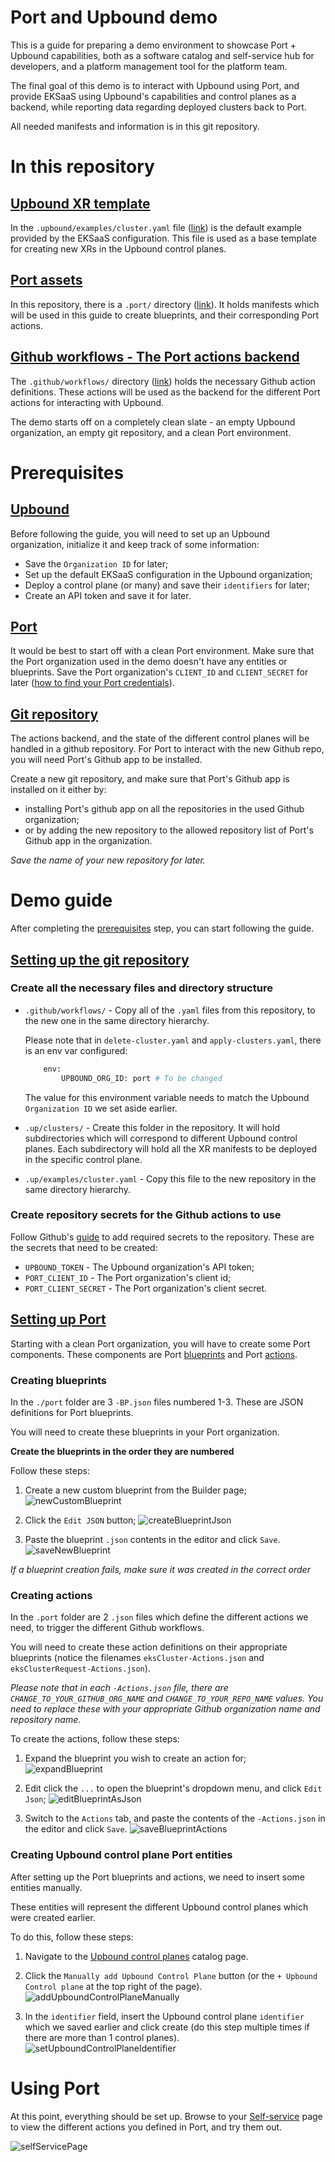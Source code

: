 # Port and Upbound demo
This is a guide for preparing a demo environment to showcase Port + Upbound capabilities, both as a software catalog and self-service hub for developers, and a platform management tool for the platform team.

The final goal of this demo is to interact with Upbound using Port, and provide EKSaaS using Upbound's capabilities and control planes as a backend, while reporting data regarding deployed clusters back to Port.

All needed manifests and information is in this git repository.

# In this repository
## <ins>Upbound XR template</ins>
In the `.upbound/examples/cluster.yaml` file ([link](https://github.com/port-demo/port-upbound-demo/tree/main/.up/examples/cluster.yaml)) is the default example provided by the EKSaaS configuration. This file is  used as a base template for creating new XRs in the Upbound control planes.

## <ins>Port assets</ins>
In this repository, there is a `.port/` directory ([link](https://github.com/port-demo/port-upbound-demo/tree/main/.port)). It holds manifests which will be used in this guide to create blueprints, and their corresponding Port actions.

## <ins>Github workflows - The Port actions backend</ins>
The `.github/workflows/` directory ([link](https://github.com/port-demo/port-upbound-demo/tree/main/.github/workflows)) holds the necessary Github action definitions. These actions will be used as the backend for the different Port actions for interacting with Upbound.

The demo starts off on a completely clean slate - an empty Upbound organization, an empty git repository, and a clean Port environment.

# Prerequisites
## <ins>Upbound</ins>
Before following the guide, you will need to set up an Upbound organization, initialize it and keep track of some information:
- Save the `Organization ID` for later;
- Set up the default EKSaaS configuration in the Upbound organization;
- Deploy a control plane (or many) and save their `identifiers` for later;
- Create an API token and save it for later.

## <ins>Port</ins>
It would be best to start off with a clean Port environment. Make sure that the Port organization used in the demo doesn't have any entities or blueprints.
Save the Port organization's `CLIENT_ID` and `CLIENT_SECRET` for later ([how to find your Port credentials](https://docs.getport.io/build-your-software-catalog/sync-data-to-catalog/api/#find-your-port-credentials)).

## <ins>Git repository</ins>
The actions backend, and the state of the different control planes will be handled in a github repository. For Port to interact with the new Github repo, you will need Port's Github app to be installed.

Create a new git repository, and make sure that Port's Github app is installed on it either by:
- installing Port's github app on all the repositories in the used Github organization;
- or by adding the new repository to the allowed repository list of Port's Github app in the organization.

_Save the name of your new repository for later._


# Demo guide
After completing the [prerequisites](https://github.com/port-demo/port-upbound-demo/blob/main/README.md#prerequisites) step, you can start following the guide.

## <ins>Setting up the git repository</ins>
### Create all the necessary files and directory structure
- `.github/workflows/` - Copy all of the `.yaml` files from this repository, to the new one in the same directory hierarchy. 

    Please note that in `delete-cluster.yaml` and `apply-clusters.yaml`, there is an env var configured:
    ```bash
        env:
            UPBOUND_ORG_ID: port # To be changed
    ```
    The value for this environment variable needs to match the Upbound `Organization ID` we set aside earlier.

- `.up/clusters/` - Create this folder in the repository. It will hold subdirectories which will correspond to different Upbound control planes. Each subdirectory will hold all the XR manifests to be deployed in the specific control plane.

- `.up/examples/cluster.yaml` - Copy this file to the new repository in the same directory hierarchy.

### Create repository secrets for the Github actions to use
Follow Github's [guide](https://docs.github.com/en/actions/security-guides/using-secrets-in-github-actions#creating-secrets-for-a-repository) to add required secrets to the repository. These are the secrets that need to be created:
* `UPBOUND_TOKEN` - The Upbound organization's API token;
* `PORT_CLIENT_ID` - The Port organization's client id;
* `PORT_CLIENT_SECRET` - The Port organization's client secret.

## <ins>Setting up Port</ins>
Starting with a clean Port organization, you will have to create some Port components. These components are Port [blueprints](https://docs.getport.io/build-your-software-catalog/define-your-data-model/setup-blueprint/#what-is-a-blueprint) and Port [actions](https://docs.getport.io/create-self-service-experiences/).

### Creating blueprints
In the `./port` folder are 3 `-BP.json` files numbered 1-3. These are JSON definitions for Port blueprints.

You will need to create these blueprints in your Port organization. 

__Create the blueprints in the order they are numbered__

Follow these steps:
1. Create a new custom blueprint from the Builder page;
![newCustomBlueprint](https://github.com/port-demo/port-upbound-demo/blob/main/static/newCustomBlueprint.png?raw=true)

2. Click the `Edit JSON` button;
![createBlueprintJson](https://github.com/port-demo/port-upbound-demo/blob/main/static/createBlueprintJson.png?raw=true)

3. Paste the blueprint `.json` contents in the editor and click `Save`.
![saveNewBlueprint](https://github.com/port-demo/port-upbound-demo/blob/main/static/saveNewBlueprint.png?raw=true)

*If a blueprint creation fails, make sure it was created in the correct order*

### Creating actions
In the `.port` folder are 2 `.json` files which define the different actions we need, to trigger the different Github workflows.

You will need to create these action definitions on their appropriate blueprints (notice the filenames `eksCluster-Actions.json` and `eksClusterRequest-Actions.json`).

_Please note that in each `-Actions.json` file, there are `CHANGE_TO_YOUR_GITHUB_ORG_NAME` and `CHANGE_TO_YOUR_REPO_NAME` values.  You need to replace these with your appropriate Github organization name and repository name._

To create the actions, follow these steps:

1. Expand the blueprint you wish to create an action for;
![expandBlueprint](https://github.com/port-demo/port-upbound-demo/blob/main/static/expandBlueprint.png?raw=true)

2. Edit click the `...` to open the blueprint's dropdown menu, and click `Edit Json`;
![editBlueprintAsJson](https://github.com/port-demo/port-upbound-demo/blob/main/static/editBlueprintAsJson.png?raw=true)

3. Switch to the `Actions` tab, and paste the contents of the `-Actions.json` in the editor and click `Save`.
![saveBlueprintActions](https://github.com/port-demo/port-upbound-demo/blob/main/static/saveBlueprintActions.png?raw=true)


### Creating Upbound control plane Port entities
After setting up the Port blueprints and actions, we need to insert some entities manually.

These entities will represent the different Upbound control planes which were created earlier.

To do this, follow these steps:

1. Navigate to the [Upbound control planes](https://app.getport.io/upbound_control_planes) catalog page.

2. Click the `Manually add Upbound Control Plane` button (or the `+ Upbound Control plane` at the top right of the page).
![addUpboundControlPlaneManually](https://github.com/port-demo/port-upbound-demo/blob/main/static/addUpboundControlPlaneManually.png?raw=true)

3. In the `identifier` field, insert the Upbound control plane `identifier` which we saved earlier and click create (do this step multiple times if there are more than 1 control planes).
![setUpboundControlPlaneIdentifier](https://github.com/port-demo/port-upbound-demo/blob/main/static/setUpboundControlPlaneIdentifier.png?raw=true)

# Using Port
At this point, everything should be set up. Browse to your [Self-service](https://app.getport.io/self-serve) page to view the different actions you defined in Port, and try them out.

![selfServicePage](https://github.com/port-demo/port-upbound-demo/blob/main/static/selfServicePage.png?raw=true)




